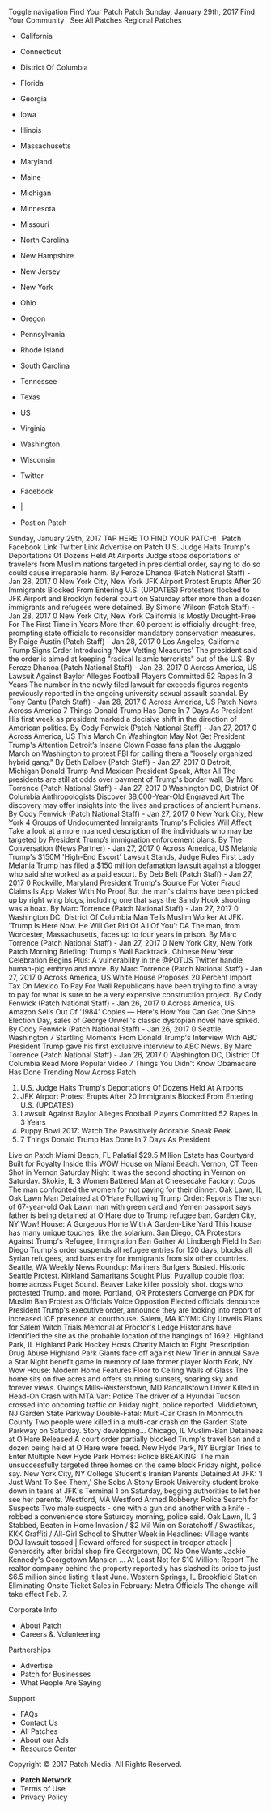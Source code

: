Toggle navigation Find Your Patch Patch Sunday, January 29th, 2017 Find Your Community   See All Patches Regional Patches

*   California
*   Connecticut
*   District Of Columbia
*   Florida
*   Georgia
*   Iowa
*   Illinois
*   Massachusetts
*   Maryland
*   Maine
*   Michigan
*   Minnesota
*   Missouri
*   North Carolina
*   New Hampshire
*   New Jersey
*   New York
*   Ohio
*   Oregon
*   Pennsylvania
*   Rhode Island
*   South Carolina
*   Tennessee
*   Texas
*   US
*   Virginia
*   Washington
*   Wisconsin

*   Twitter
*   Facebook
*   |
*   Post on Patch

Sunday, January 29th, 2017 TAP HERE TO FIND YOUR PATCH!   Patch Facebook Link Twitter Link Advertise on Patch U.S. Judge Halts Trump's Deportations Of Dozens Held At Airports Judge stops deportations of travelers from Muslim nations targeted in presidential order, saying to do so could cause irreparable harm. By Feroze Dhanoa (Patch National Staff) - Jan 28, 2017 0 New York City, New York JFK Airport Protest Erupts After 20 Immigrants Blocked From Entering U.S. (UPDATES) Protesters flocked to JFK Airport and Brooklyn federal court on Saturday after more than a dozen immigrants and refugees were detained. By Simone Wilson (Patch Staff) - Jan 28, 2017 0 New York City, New York California Is Mostly Drought-Free For The First Time in Years More than 60 percent is officially drought-free, prompting state officials to reconsider mandatory conservation measures. By Paige Austin (Patch Staff) - Jan 28, 2017 0 Los Angeles, California Trump Signs Order Introducing 'New Vetting Measures' The president said the order is aimed at keeping "radical Islamic terrorists" out of the U.S. By Feroze Dhanoa (Patch National Staff) - Jan 28, 2017 0 Across America, US Lawsuit Against Baylor Alleges Football Players Committed 52 Rapes In 3 Years The number in the newly filed lawsuit far exceeds figures regents previously reported in the ongoing university sexual assault scandal. By Tony Cantu (Patch Staff) - Jan 28, 2017 0 Across America, US Patch News Across America 7 Things Donald Trump Has Done In 7 Days As President His first week as president marked a decisive shift in the direction of American politics. By Cody Fenwick (Patch National Staff) - Jan 27, 2017 0 Across America, US This March On Washington May Not Get President Trump's Attention Detroit’s Insane Clown Posse fans plan the Juggalo March on Washington to protest FBI for calling them a "loosely organized hybrid gang." By Beth Dalbey (Patch Staff) - Jan 27, 2017 0 Detroit, Michigan Donald Trump And Mexican President Speak, After All The presidents are still at odds over payment of Trump's border wall. By Marc Torrence (Patch National Staff) - Jan 27, 2017 0 Washington DC, District Of Columbia Anthropologists Discover 38,000-Year-Old Engraved Art The discovery may offer insights into the lives and practices of ancient humans. By Cody Fenwick (Patch National Staff) - Jan 27, 2017 0 New York City, New York 4 Groups of Undocumented Immigrants Trump's Policies Will Affect Take a look at a more nuanced description of the individuals who may be targeted by President Trump’s immigration enforcement plans. By The Conversation (News Partner) - Jan 27, 2017 0 Across America, US Melania Trump's $150M 'High-End Escort' Lawsuit Stands, Judge Rules First Lady Melania Trump has filed a $150 million defamation lawsuit against a blogger who said she worked as a paid escort. By Deb Belt (Patch Staff) - Jan 27, 2017 0 Rockville, Maryland President Trump's Source For Voter Fraud Claims Is App Maker With No Proof But the man's claims have been picked up by right wing blogs, including one that says the Sandy Hook shooting was a hoax. By Marc Torrence (Patch National Staff) - Jan 27, 2017 0 Washington DC, District Of Columbia Man Tells Muslim Worker At JFK: 'Trump Is Here Now. He Will Get Rid Of All Of You': DA The man, from Worcester, Massachusetts, faces up to four years in prison. By Marc Torrence (Patch National Staff) - Jan 27, 2017 0 New York City, New York Patch Morning Briefing: Trump's Wall Backtrack. Chinese New Year Celebration Begins Plus: A vulnerability in the @POTUS Twitter handle, human-pig embryo and more. By Marc Torrence (Patch National Staff) - Jan 27, 2017 0 Across America, US White House Proposes 20 Percent Import Tax On Mexico To Pay For Wall Republicans have been trying to find a way to pay for what is sure to be a very expensive construction project. By Cody Fenwick (Patch National Staff) - Jan 26, 2017 0 Across America, US Amazon Sells Out Of '1984' Copies — Here's How You Can Get One Since Election Day, sales of George Orwell's classic dystopian novel have spiked. By Cody Fenwick (Patch National Staff) - Jan 26, 2017 0 Seattle, Washington 7 Startling Moments From Donald Trump's Interview With ABC President Trump gave his first exclusive interview to ABC News. By Marc Torrence (Patch National Staff) - Jan 26, 2017 0 Washington DC, District Of Columbia Read More Popular Video 7 Things You Didn't Know Obamacare Has Done Trending Now Across Patch

1.  U.S. Judge Halts Trump's Deportations Of Dozens Held At Airports
2.  JFK Airport Protest Erupts After 20 Immigrants Blocked From Entering U.S. (UPDATES)
3.  Lawsuit Against Baylor Alleges Football Players Committed 52 Rapes In 3 Years
4.  Puppy Bowl 2017: Watch The Pawsitively Adorable Sneak Peek
5.  7 Things Donald Trump Has Done In 7 Days As President

Live on Patch Miami Beach, FL Palatial $29.5 Million Estate has Courtyard Built for Royalty Inside this WOW House on Miami Beach. Vernon, CT Teen Shot in Vernon Saturday Night It was the second shooting in Vernon on Saturday. Skokie, IL 3 Women Battered Man at Cheesecake Factory: Cops The man confronted the women for not paying for their dinner. Oak Lawn, IL Oak Lawn Man Detained at O'Hare Following Trump Order: Reports The son of 67-year-old Oak Lawn man with green card and Yemen passport says father is being detained at O'Hare due to Trump refugee ban. Garden City, NY Wow! House: A Gorgeous Home With A Garden-Like Yard This house has many unique touches, like the solarium. San Diego, CA Protestors Against Trump's Refugee, Immigration Ban Gather At Lindbergh Field In San Diego Trump's order suspends all refugee entries for 120 days, blocks all Syrian refugees, and bars entry for immigrants from six other countries. Seattle, WA Weekly News Roundup: Mariners Burlgers Busted. Historic Seattle Protest. Kirkland Samaritans Sought Plus: Puyallup couple float home across Puget Sound. Beaver Lake killer possibly shot. dogs who protested Trump. and more. Portland, OR Protesters Converge on PDX for Muslim Ban Protest as Officials Voice Oppostion Elected officials denounce President Trump's executive order, announce they are looking into report of increased ICE presence at courthouse. Salem, MA ICYMI: City Unveils Plans for Salem Witch Trials Memorial at Proctor's Ledge Historians have identified the site as the probable location of the hangings of 1692. Highland Park, IL Highland Park Hockey Hosts Charity Match to Fight Prescription Drug Abuse Highland Park Giants face off against New Trier in annual Save a Star Night benefit game in memory of late former player North Fork, NY Wow House: Modern Home Features Floor to Ceiling Walls of Glass The home sits on five acres and offers stunning sunsets, soaring sky and forever views. Owings Mills-Reisterstown, MD Randallstown Driver Killed in Head-On Crash with MTA Van: Police The driver of a Hyundai Tucson crossed into oncoming traffic on Friday night, police reported. Middletown, NJ Garden State Parkway Double-Fatal: Multi-Car Crash In Monmouth County ​Two people were killed in a multi-car crash on the Garden State Parkway on Saturday. Story developing... Chicago, IL Muslim-Ban Detainees at O’Hare Released A court order partially blocked Trump's travel ban and a dozen being held at O'Hare were freed. New Hyde Park, NY Burglar Tries to Enter Multiple New Hyde Park Homes: Police BREAKING: The man unsuccessfully targeted three homes on the same block Friday night, police say. New York City, NY College Student's Iranian Parents Detained At JFK: 'I Just Want To See Them,' She Sobs A Stony Brook University student broke down in tears at JFK's Terminal 1 on Saturday, begging authorities to let her see her parents. Westford, MA Westford Armed Robbery: Police Search for Suspects Two male suspects - one with a gun and another with a knife - robbed a convenience store Saturday morning, police said. Oak Lawn, IL 3 Stabbed, Beaten in Home Invasion / $2 Mil Win on Scratchoff / Swastikas, KKK Graffiti / All-Girl School to Shutter Week in Headlines: Village wants DOJ lawsuit tossed | Reward offered for suspect in trooper attack | Generosity after bridal shop fire Georgetown, DC No One Wants Jackie Kennedy's Georgetown Mansion ... At Least Not for $10 Million: Report The realtor company behind the property reportedly has slashed its price to just $6.5 million since listing it last June. Western Springs, IL Brookfield Station Eliminating Onsite Ticket Sales in February: Metra Officials The change will take effect Feb. 7.

Corporate Info

*   About Patch
*   Careers &. Volunteering

Partnerships

*   Advertise
*   Patch for Businesses
*   What People Are Saying

Support

*   FAQs
*   Contact Us
*   All Patches
*   About our Ads
*   Resource Center

Copyright © 2017 Patch Media. All Rights Reserved.

*   **Patch Network**
*   Terms of Use
*   Privacy Policy